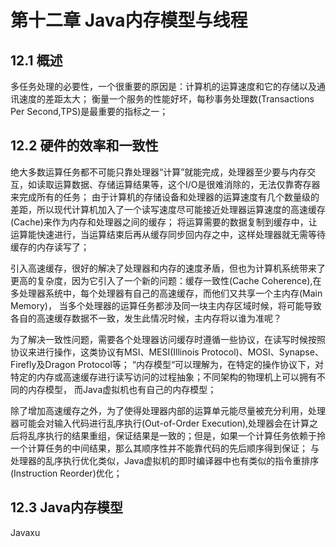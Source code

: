 # 第十二章 Java内存模型与线程
## 12.1 概述
多任务处理的必要性，一个很重要的原因是：计算机的运算速度和它的存储以及通讯速度的差距太大；
衡量一个服务的性能好坏，每秒事务处理数(Transactions Per Second,TPS)是最重要的指标之一；

## 12.2 硬件的效率和一致性
绝大多数运算任务都不可能只靠处理器“计算”就能完成，处理器至少要与内存交互，如读取运算数据、存储运算结果等，这个I/O是很难消除的，无法仅靠寄存器来完成所有的任务；
由于计算机的存储设备和处理器的运算速度有几个数量级的差距，所以现代计算机加入了一个读写速度尽可能接近处理器运算速度的高速缓存(Cache)来作为内存和处理器之间的缓存；
将运算需要的数据复制到缓存中，让运算能快速进行，当运算结束后再从缓存同步回内存之中，这样处理器就无需等待缓存的内存读写了；

引入高速缓存，很好的解决了处理器和内存的速度矛盾，但也为计算机系统带来了更高的复杂度，因为它引入了一个新的问题：缓存一致性(Cache Coherence),在多处理器系统中，每个处理器有自己的高速缓存，而他们又共享一个主内存(Main Memory)，
当多个处理器的运算任务都涉及同一块主内存区域时候，将可能导致各自的高速缓存数据不一致，发生此情况时候，主内存将以谁为准呢？

为了解决一致性问题，需要各个处理器访问缓存时遵循一些协议，在读写时候按照协议来进行操作，这类协议有MSI、MESI(Illinois Protocol)、MOSI、Synapse、Firefly及Dragon Protocol等；
“内存模型“可以理解为，在特定的操作协议下，对特定的内存或高速缓存进行读写访问的过程抽象；不同架构的物理机上可以拥有不同的内存模型，
而Java虚拟机也有自己的内存模型；

除了增加高速缓存之外，为了使得处理器内部的运算单元能尽量被充分利用，处理器可能会对输入代码进行乱序执行(Out-of-Order Execution),处理器会在计算之后将乱序执行的结果重组，保证结果是一致的；但是，如果一个计算任务依赖于拎一个计算任务的中间结果，那么其顺序性并不能靠代码的先后顺序得到保证；
与处理器的乱序执行优化类似，Java虚拟机的即时编译器中也有类似的指令重排序(Instruction Reorder)优化；

## 12.3 Java内存模型
Javaxu

